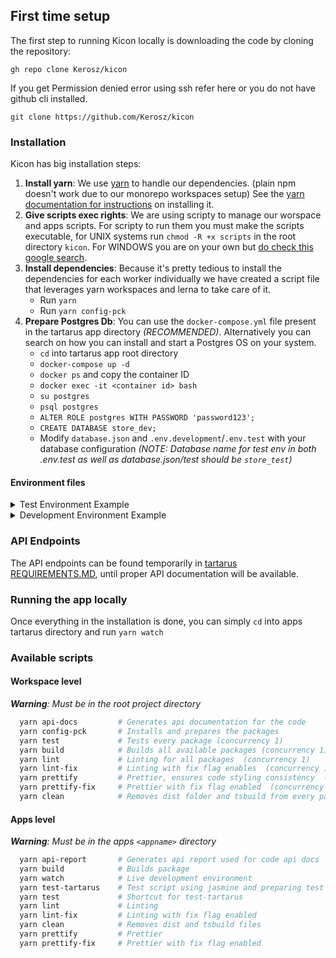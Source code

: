 ## First time setup

The first step to running Kicon locally is downloading the code by cloning the repository:

`gh repo clone Kerosz/kicon`

If you get Permission denied error using ssh refer here or you do not have github cli installed.

`git clone https://github.com/Kerosz/kicon`

### Installation
Kicon has big installation steps:
1. **Install yarn**: We use [yarn](https://yarnpkg.com/) to handle our dependencies. (plain npm doesn't work due to our monorepo workspaces setup) See the [yarn documentation for instructions](https://yarnpkg.com/getting-started/install) on installing it.
2. **Give scripts exec rights**: We are using scripty to manage our worspace and apps scripts. For scripty to run them you must make the scripts executable, for UNIX systems run `chmod -R +x scripts` in the root directory `kicon`. For WINDOWS you are on your own but [do check this google search](https://www.google.com/search?hl=en&q=how%20to%20do%20chmod%20in%20windows).
3. **Install dependencies**: Because it's pretty tedious to install the dependencies for each worker individually we have created a script file that leverages yarn workspaces and lerna to take care of it.
   - Run `yarn`
   - Run `yarn config-pck`
4. **Prepare Postgres Db**: You can use the `docker-compose.yml` file present in the tartarus app directory _(RECOMMENDED)_. Alternatively you can search on how you can install and start a Postgres OS on your system.
   - `cd` into tartarus app root directory
    - `docker-compose up -d`
    - `docker ps` and copy the container ID
    - `docker exec -it <container id> bash`
    - `su postgres`
    - `psql postgres`
    - `ALTER ROLE postgres WITH PASSWORD 'password123';`
    - `CREATE DATABASE store_dev;`
    - Modify `database.json` and `.env.development`/`.env.test` with your database configuration _(NOTE: Database name for test env in both .env.test as well as database.json/test should be `store_test`)_
    

#### Environment files
<details>
  <summary>Test Environment Example</summary>

```sh
# env.test example

# Application
HOSTNAME=http://localhost
PORT=8484
API_VERSION=/v1

# Security
ARGON_SECRET=testSecret
JWT_SECRET=testSecret

# Postgres
POSTGRES_HOST=127.0.0.1
POSTGRES_DATABASE=store_test
POSTGRES_USER=postgres
POSTGRES_PASSWORD=password123
```

</details>

<details>
  <summary>Development Environment Example</summary>

```sh
# env.development example

# Application
HOSTNAME=http://localhost
PORT=1234
API_VERSION=/v1

# Security
ARGON_SECRET=devSecret
JWT_SECRET=devSecret

# Postgres
POSTGRES_HOST=127.0.0.1
POSTGRES_DATABASE=store_dev
POSTGRES_USER=postgres
POSTGRES_PASSWORD=password123
```

</details>

### API Endpoints
The API endpoints can be found temporarily in [tartarus REQUIREMENTS.MD](apps/tartarus/REQUIREMENTS.md), until proper API documentation will be available.

### Running the app locally
Once everything in the installation is done, you can simply `cd` into apps tartarus directory and run `yarn watch`

### Available scripts

#### Workspace level
_**Warning**: Must be in the root project directory_
```sh
  yarn api-docs         # Generates api documentation for the code
  yarn config-pck       # Installs and prepares the packages
  yarn test             # Tests every package (concurrency 1)
  yarn build            # Builds all available packages (concurrency 1)
  yarn lint             # Linting for all packages  (concurrency 1) 
  yarn lint-fix         # Linting with fix flag enables  (concurrency 1)
  yarn prettify         # Prettier, ensures code styling consistency  (concurrency 2)
  yarn prettify-fix     # Prettier with fix flag enabled  (concurrency 2)
  yarn clean            # Removes dist folder and tsbuild from every package
```

#### Apps level
_**Warning**: Must be in the apps `<appname>` directory_
```sh
  yarn api-report       # Generates api report used for code api docs
  yarn build            # Builds package
  yarn watch            # Live development environment
  yarn test-tartarus    # Test script using jasmine and preparing test Db
  yarn test             # Shortcut for test-tartarus
  yarn lint             # Linting
  yarn lint-fix         # Linting with fix flag enabled
  yarn clean            # Removes dist and tsbuild files
  yarn prettify         # Prettier
  yarn prettify-fix     # Prettier with fix flag enabled
```
